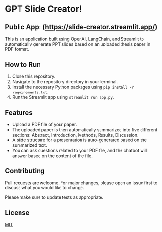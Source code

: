 # GPT Slide Creator!
## Public App: (https://slide-creator.streamlit.app/)
This is an application built using OpenAI, LangChain, and Streamlit to automatically generate PPT slides based on an uploaded thesis paper in PDF format.

## How to Run

1. Clone this repository.
2. Navigate to the repository directory in your terminal.
3. Install the necessary Python packages using `pip install -r requirements.txt`.
4. Run the Streamlit app using `streamlit run app.py`.

## Features

- Upload a PDF file of your paper.
- The uploaded paper is then automatically summarized into five different sections: Abstract, Introduction, Methods, Results, Discussion.
- A slide structure for a presentation is auto-generated based on the summarized text.
- You can ask questions related to your PDF file, and the chatbot will answer based on the content of the file.

## Contributing

Pull requests are welcome. For major changes, please open an issue first to discuss what you would like to change.

Please make sure to update tests as appropriate.

## License

[MIT](https://choosealicense.com/licenses/mit/)

